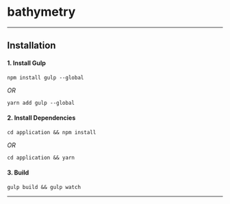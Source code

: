 # bathymetry


---

## Installation

#### 1. Install Gulp

`npm install gulp --global`

*OR*

`yarn add gulp --global`

#### 2. Install Dependencies

`cd application && npm install`

*OR*

`cd application && yarn`

#### 3. Build

`gulp build && gulp watch`

----
